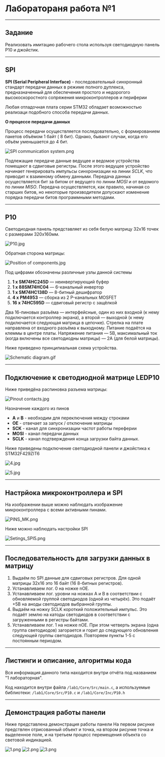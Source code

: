 # Лаборатораня работа №1
***
## Задание
Реализовать имитацию рабочего стола используя светодиодную панель P10 и джойстик.

***

## SPI ##
**SPI (Serial Peripheral Interface)** - последовательный синхронный стандарт передачи данных в режиме полного дуплекса, 
предназначенный для обеспечения простого и недорогого высокоскоростного сопряжения микроконтроллеров и периферии

Любая отладочная плата серии STM32 обладает возможностью реализаци подобного способа передачи данных.

**О процессе передачи данных**

Процесс передачи осуществляется последовательно, с формированием пакетов объёмом 1 байт ( 8 бит). Однако, бывают 
случаи, когда его объём уменьшается до 4 бит.

![SPI communication system.png](Additional%20files%2FSPI%20communication%20system.png)

 
Подлежащие передаче данные ведущее и ведомое устройства помещают в сдвиговые регистры. После этого ведущее 
устройство начинает генерировать импульсы синхронизации на линии *SCLK*, что приводит к взаимному обмену данными. 
Передача данных осуществляется бит за битом от ведущего по линии *MOSI* и от ведомого по линии *MISO*. Передача 
осуществляется, как правило, начиная со старших битов, но некоторые производители допускают изменение порядка 
передачи битов программными методами.

***
## P10 ##

Светодиодная панель представляет из себя белую матрицу 32x16 точек с размерами 320x160мм.


![P10.jpg](Additional%20files%2FP10.jpg)

Обратная сторона матрицы:

![Position of components.jpg](Additional%20files%2FPosition%20of%20components.jpg)

Под цифрами обозначены различные узлы данной системы
1. **1 x SM74HC245D** — неинвертирующий буфер
2. **1 x 88SM74HC04** — 6-канальный инвертор
3. **1 x SM74HC138D** — 8-битный дешифратор
4. **4 x PM4953** — сборка из 2 P-канальных MOSFET
5. **16 x 74HC595D** — сдвиговый регистр с защёлкой

Два 16-пиновых разъёма — интерфейсные, один из них входной (к нему подключается контроллер экрана), а второй — выходной (к нему подключается следующая матрица в цепочке). Стрелка на плате направлена от входного разъёма к выходному.
Питание подаётся на клеммы в центре платы. Напряжение питания — 5В, максимальный ток (когда включены все светодиодны матрицы) — 2А (для белой матрицы).

Ниже приведено принципиальная схема устройства.

![Schematic diagram.gif](Additional%20files%2FSchematic%20diagram.gif)

*******

## Подключение к светодиодной матрице LEDP10 ##

Ниже приведёна распиновка разъема матрицы:

![Pinout contacts.jpg](Additional%20files%2FPinout%20contacts.jpg)

Назначение каждого из пинов
- **A** и **B** - необходим для переключения между строками
- **OE** - отвечает за запуск / отключение матрицы
- **SCK** - канал для синхронизации частот работы переферии
- **MOSI** - канал передачи данных
- **SCLK** - канал подтверждения конца загрузки байта данных.

Ниже приведены подключение светодиодной панели и джойстика к STM32F429ZIT6

![4.jpg](https://github.com/Mister1-cat/P10/blob/main/Additional%20files/4.jpg)

![5.jpg](https://github.com/Mister1-cat/P10/blob/main/Additional%20files/5.jpg)

******************
## Настрйока микроконтроллера и SPI

На изображении выше можно наблюдать изображение микроконтроллера с всеми активными пинами.

![PINS_MK.png](https://github.com/Mister1-cat/P10/blob/main/Additional%20files/PINS_MK.jpg)

Ниже можно наблюдать настройки SPI

![Setings_SPI5.png](https://github.com/Mister1-cat/P10/blob/main/Additional%20files/Setings_SPI5.jpg)

*******************
 ## Последовательность для загрузки данных в матрицу ###

1. Выдаём по SPI данные для сдвиговых регистров. Для одной матрицы 32x16 это 16 байт (16 8-битных регистров).
2. Устанавливаем лог. 0 на ножке nOE.
3. Устанавливаем лог. уровни на ножках A и B в соответствии с обновляемой группой светодиодов (одной из четырёх). Это подаёт +5В на аноды светодиодов выбранной группы.
4. Выдаём на ножку SCLK короткий положительный импульс. Это подаёт землю на катоды светодиодов в соответствии с загруженными в регистры байтами.
5. Устанавливаем лог. 1 на ножке nOE. При этом четверть экрана (одна группа светодиодов) загорается и горит до следующего обновления следующей группы светодиодов.
Повторяем пункты 1-5 с постоянным периодом.

*******************

## Листинги и описание, алгоритмы кода

Вся информация данного типа находится внутри отчёта под названием "1 лабораторная".

Код находится внутри файла `/lab1/Core/Src/main.c`, а используемые библиотеки: `/lab1/Core/Src/P10.c` и `/lab1/Core/Inc/P10.h`

*******************
 ## Демонстрация работы панели ###
 
Ниже представлена демонстрация работы панели
На первом рисунке предствлен отрисованный объект и точка, на втором рисунке точка и выделенное поле, и на третьем процесс перемещения объекта со световой индикацией.

![1.png](https://github.com/Mister1-cat/P10/blob/main/Additional%20files/1.jpg)
![2.png](https://github.com/Mister1-cat/P10/blob/main/Additional%20files/2.jpg)
![3.png](https://github.com/Mister1-cat/P10/blob/main/Additional%20files/3.jpg)


